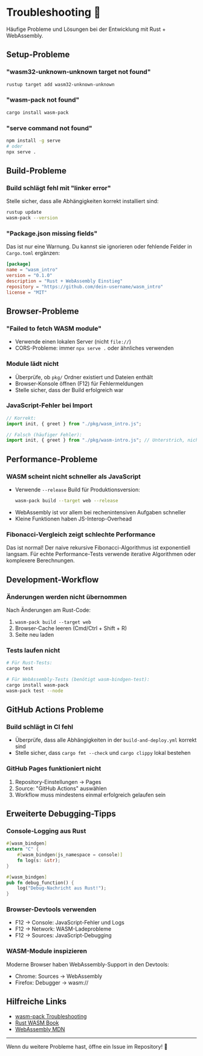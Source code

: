 # Troubleshooting 🔧

Häufige Probleme und Lösungen bei der Entwicklung mit Rust + WebAssembly.

## Setup-Probleme

### "wasm32-unknown-unknown target not found"
```bash
rustup target add wasm32-unknown-unknown
```

### "wasm-pack not found"
```bash
cargo install wasm-pack
```

### "serve command not found"
```bash
npm install -g serve
# oder
npx serve .
```

## Build-Probleme

### Build schlägt fehl mit "linker error"
Stelle sicher, dass alle Abhängigkeiten korrekt installiert sind:
```bash
rustup update
wasm-pack --version
```

### "Package.json missing fields"
Das ist nur eine Warnung. Du kannst sie ignorieren oder fehlende Felder in `Cargo.toml` ergänzen:
```toml
[package]
name = "wasm_intro"
version = "0.1.0"
description = "Rust + WebAssembly Einstieg"
repository = "https://github.com/dein-username/wasm_intro"
license = "MIT"
```

## Browser-Probleme

### "Failed to fetch WASM module"
- Verwende einen lokalen Server (nicht `file://`)
- CORS-Probleme: immer `npx serve .` oder ähnliches verwenden

### Module lädt nicht
- Überprüfe, ob `pkg/` Ordner existiert und Dateien enthält
- Browser-Konsole öffnen (F12) für Fehlermeldungen
- Stelle sicher, dass der Build erfolgreich war

### JavaScript-Fehler bei Import
```javascript
// Korrekt:
import init, { greet } from "./pkg/wasm_intro.js";

// Falsch (häufiger Fehler):
import init, { greet } from "./pkg/wasm-intro.js"; // Unterstrich, nicht Bindestrich!
```

## Performance-Probleme

### WASM scheint nicht schneller als JavaScript
- Verwende `--release` Build für Produktionsversion:
  ```bash
  wasm-pack build --target web --release
  ```
- WebAssembly ist vor allem bei rechenintensiven Aufgaben schneller
- Kleine Funktionen haben JS-Interop-Overhead

### Fibonacci-Vergleich zeigt schlechte Performance
Das ist normal! Der naive rekursive Fibonacci-Algorithmus ist exponentiell langsam. Für echte Performance-Tests verwende iterative Algorithmen oder komplexere Berechnungen.

## Development-Workflow

### Änderungen werden nicht übernommen
Nach Änderungen am Rust-Code:
1. `wasm-pack build --target web`
2. Browser-Cache leeren (Cmd/Ctrl + Shift + R)
3. Seite neu laden

### Tests laufen nicht
```bash
# Für Rust-Tests:
cargo test

# Für WebAssembly-Tests (benötigt wasm-bindgen-test):
cargo install wasm-pack
wasm-pack test --node
```

## GitHub Actions Probleme

### Build schlägt in CI fehl
- Überprüfe, dass alle Abhängigkeiten in der `build-and-deploy.yml` korrekt sind
- Stelle sicher, dass `cargo fmt --check` und `cargo clippy` lokal bestehen

### GitHub Pages funktioniert nicht
1. Repository-Einstellungen → Pages
2. Source: "GitHub Actions" auswählen
3. Workflow muss mindestens einmal erfolgreich gelaufen sein

## Erweiterte Debugging-Tipps

### Console-Logging aus Rust
```rust
#[wasm_bindgen]
extern "C" {
    #[wasm_bindgen(js_namespace = console)]
    fn log(s: &str);
}

#[wasm_bindgen]
pub fn debug_function() {
    log("Debug-Nachricht aus Rust!");
}
```

### Browser-Devtools verwenden
- F12 → Console: JavaScript-Fehler und Logs
- F12 → Network: WASM-Ladeprobleme
- F12 → Sources: JavaScript-Debugging

### WASM-Module inspizieren
Moderne Browser haben WebAssembly-Support in den Devtools:
- Chrome: Sources → WebAssembly
- Firefox: Debugger → wasm://

## Hilfreiche Links

- [wasm-pack Troubleshooting](https://rustwasm.github.io/wasm-pack/book/debugging.html)
- [Rust WASM Book](https://rustwasm.github.io/docs/book/)
- [WebAssembly MDN](https://developer.mozilla.org/en-US/docs/WebAssembly)

---

Wenn du weitere Probleme hast, öffne ein Issue im Repository! 🚀
